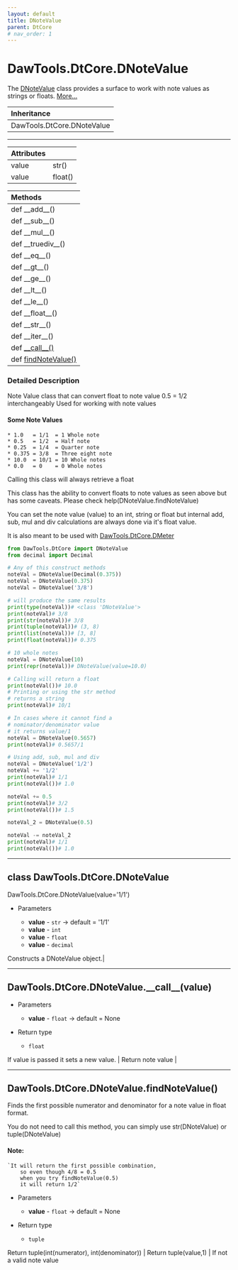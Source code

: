 ```yaml
---
layout: default
title: DNoteValue
parent: DtCore
# nav_order: 1
---
```


# DawTools.DtCore.DNoteValue

The [DNoteValue](dnotevalue.html#class-dawtoolsdtcorednotevalue) class provides a surface
to work with note values as strings or floats. [More...](dnotevalue.html#detailed-description)

| Inheritance            |
|:-----------------------|
| DawTools.DtCore.DNoteValue|

***

| Attributes|                  |
|:----------|:-----------------|
| value | str() |
| value | float() |

| Methods |
|:----------|
|def \_\_add\_\_()|
|def \_\_sub\_\_()|
|def \_\_mul\_\_()|
|def \_\_truediv\_\_()|
|def \_\_eq\_\_()|
|def \_\_gt\_\_()|
|def \_\_ge\_\_()|
|def \_\_lt\_\_()|
|def \_\_le\_\_()|
|def \_\_float\_\_()|
|def \_\_str\_\_()|
|def \_\_iter\_\_()|
|def [\_\_call\_\_()](dnotevalue.html#dawtoolsdtcorednotevalue__call__value)|
|def [findNoteValue()](dnotevalue.html#dawtoolsdtcorednotevaluefindnotevalue)|

### Detailed Description
Note Value class that can convert float
to note value 0.5 = 1/2 interchangeably
Used for working with note values

#### Some Note Values
    * 1.0   = 1/1  = 1 Whole note
    * 0.5   = 1/2  = Half note
    * 0.25  = 1/4  = Quarter note
    * 0.375 = 3/8  = Three eight note
    * 10.0  = 10/1 = 10 Whole notes
    * 0.0   = 0    = 0 Whole notes

Calling this class will always retrieve a float

This class has the ability to convert floats to note values as seen
above but has some caveats. Please check help(DNoteValue.findNoteValue)

You can set the note value (value) to an int, string or float
but internal add, sub, mul and div calculations are always
done via it's float value.

It is also meant to be used with [DawTools.DtCore.DMeter](https://madponyinteractive.github.io/DawTools/DtCore/dmeter.html)

```python
from DawTools.DtCore import DNoteValue
from decimal import Decimal

# Any of this construct methods
noteVal = DNoteValue(Decimal(0.375))
noteVal = DNoteValue(0.375)
noteVal = DNoteValue('3/8')

# will produce the same results
print(type(noteVal))# <class 'DNoteValue'>
print(noteVal)# 3/8
print(str(noteVal))# 3/8
print(tuple(noteVal))# (3, 8)
print(list(noteVal))# [3, 8]
print(float(noteVal))# 0.375

# 10 whole notes
noteVal = DNoteValue(10)
print(repr(noteVal))# DNoteValue(value=10.0)

# Calling will return a float
print(noteVal())# 10.0
# Printing or using the str method
# returns a string
print(noteVal)# 10/1

# In cases where it cannot find a
# nominator/denominator value
# it returns value/1
noteVal = DNoteValue(0.5657)
print(noteVal)# 0.5657/1

# Using add, sub, mul and div
noteVal = DNoteValue('1/2')
noteVal += '1/2'
print(noteVal)# 1/1
print(noteVal())# 1.0

noteVal += 0.5
print(noteVal)# 3/2
print(noteVal())# 1.5

noteVal_2 = DNoteValue(0.5)

noteVal -= noteVal_2
print(noteVal)# 1/1
print(noteVal())# 1.0

```

***

## class DawTools.DtCore.DNoteValue
DawTools.DtCore.DNoteValue(value='1/1')

* Parameters

  * **value** - `str` -> default = '1/1'
  * **value** - `int`
  * **value** - `float`
  * **value** - `decimal`

Constructs a DNoteValue object.|

***

## DawTools.DtCore.DNoteValue.\_\_call\_\_(value)
* Parameters

  * **value** - `float` -> default = None

* Return type

  * `float`

If value is passed it sets a new value. |
Return note value |

***

## DawTools.DtCore.DNoteValue.findNoteValue()
Finds the first possible numerator and denominator
for a note value in float format.

You do not need to call this method, you can
simply use str(DNoteValue) or tuple(DNoteValue)

#### Note:
    `It will return the first possible combination,
        so even though 4/8 = 0.5
        when you try findNoteValue(0.5)
        it will return 1/2`

* Parameters

  * **value** - `float` -> default = None

* Return type

  * `tuple`

Return tuple(int(numerator), int(denominator)) |
Return tuple(value,1) | If not a valid note value
